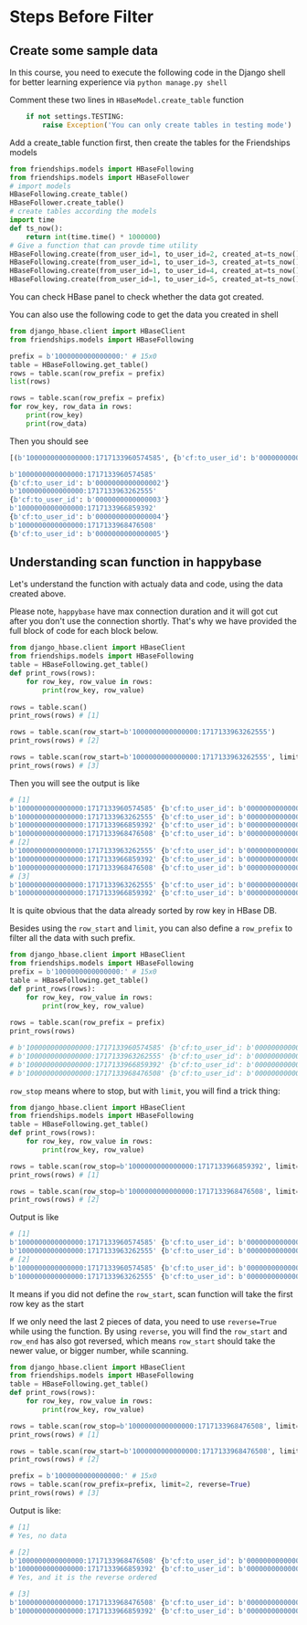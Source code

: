 # Steps Before Filter

## Create some sample data

In this course, you need to execute the following code in the Django shell for better learning experience via `python manage.py shell`

Comment these two lines in `HBaseModel.create_table` function

```python
    if not settings.TESTING:
        raise Exception('You can only create tables in testing mode')
```

Add a create_table function first, then create the tables for the Friendships models

```python
from friendships.models import HBaseFollowing
from friendships.models import HBaseFollower
# import models 
HBaseFollowing.create_table()
HBaseFollower.create_table()
# create tables according the models
import time
def ts_now():
    return int(time.time() * 1000000)
# Give a function that can provde time utility
HBaseFollowing.create(from_user_id=1, to_user_id=2, created_at=ts_now())
HBaseFollowing.create(from_user_id=1, to_user_id=3, created_at=ts_now())
HBaseFollowing.create(from_user_id=1, to_user_id=4, created_at=ts_now())
HBaseFollowing.create(from_user_id=1, to_user_id=5, created_at=ts_now())
```

You can check HBase panel to check whether the data got created. 

You can also use the following code to get the data you created in shell

```python
from django_hbase.client import HBaseClient
from friendships.models import HBaseFollowing

prefix = b'1000000000000000:' # 15x0
table = HBaseFollowing.get_table()
rows = table.scan(row_prefix = prefix)
list(rows)

rows = table.scan(row_prefix = prefix)
for row_key, row_data in rows:
    print(row_key)
    print(row_data)
```

Then you should see

```python
[(b'1000000000000000:1717133960574585', {b'cf:to_user_id': b'0000000000000002'}), (b'1000000000000000:1717133963262555', {b'cf:to_user_id': b'0000000000000003'}), (b'1000000000000000:1717133966859392', {b'cf:to_user_id': b'0000000000000004'}), (b'1000000000000000:1717133968476508', {b'cf:to_user_id': b'0000000000000005'})]

b'1000000000000000:1717133960574585'
{b'cf:to_user_id': b'0000000000000002'}
b'1000000000000000:1717133963262555'
{b'cf:to_user_id': b'0000000000000003'}
b'1000000000000000:1717133966859392'
{b'cf:to_user_id': b'0000000000000004'}
b'1000000000000000:1717133968476508'
{b'cf:to_user_id': b'0000000000000005'}
```

## Understanding scan function in happybase

Let's understand the function with actualy data and code, using the data created above.

Please note, `happybase` have max connection duration and it will got cut after you don't use the connection shortly.
That's why we have provided the full block of code for each block below.  

```python
from django_hbase.client import HBaseClient
from friendships.models import HBaseFollowing
table = HBaseFollowing.get_table()
def print_rows(rows):
    for row_key, row_value in rows:
        print(row_key, row_value)
        
rows = table.scan()
print_rows(rows) # [1]

rows = table.scan(row_start=b'1000000000000000:1717133963262555')
print_rows(rows) # [2]

rows = table.scan(row_start=b'1000000000000000:1717133963262555', limit=2)
print_rows(rows) # [3]
```

Then you will see the output is like

```python
# [1]
b'1000000000000000:1717133960574585' {b'cf:to_user_id': b'0000000000000002'}
b'1000000000000000:1717133963262555' {b'cf:to_user_id': b'0000000000000003'}
b'1000000000000000:1717133966859392' {b'cf:to_user_id': b'0000000000000004'}
b'1000000000000000:1717133968476508' {b'cf:to_user_id': b'0000000000000005'}
# [2]
b'1000000000000000:1717133963262555' {b'cf:to_user_id': b'0000000000000003'}
b'1000000000000000:1717133966859392' {b'cf:to_user_id': b'0000000000000004'}
b'1000000000000000:1717133968476508' {b'cf:to_user_id': b'0000000000000005'}
# [3]
b'1000000000000000:1717133963262555' {b'cf:to_user_id': b'0000000000000003'}
b'1000000000000000:1717133966859392' {b'cf:to_user_id': b'0000000000000004'}
```

It is quite obvious that the data already sorted by row key in HBase DB.

Besides using the `row_start` and `limit`, you can also define a `row_prefix` to filter all the data with such prefix.

```python
from django_hbase.client import HBaseClient
from friendships.models import HBaseFollowing
prefix = b'1000000000000000:' # 15x0
table = HBaseFollowing.get_table()
def print_rows(rows):
    for row_key, row_value in rows:
        print(row_key, row_value)
        
rows = table.scan(row_prefix = prefix)
print_rows(rows) 

# b'1000000000000000:1717133960574585' {b'cf:to_user_id': b'0000000000000002'}
# b'1000000000000000:1717133963262555' {b'cf:to_user_id': b'0000000000000003'}
# b'1000000000000000:1717133966859392' {b'cf:to_user_id': b'0000000000000004'}
# b'1000000000000000:1717133968476508' {b'cf:to_user_id': b'0000000000000005'}
```

`row_stop` means where to stop, but with `limit`, you will find a trick thing:

```python
from django_hbase.client import HBaseClient
from friendships.models import HBaseFollowing
table = HBaseFollowing.get_table()
def print_rows(rows):
    for row_key, row_value in rows:
        print(row_key, row_value)

rows = table.scan(row_stop=b'1000000000000000:1717133966859392', limit=2)
print_rows(rows) # [1]

rows = table.scan(row_stop=b'1000000000000000:1717133968476508', limit=2)
print_rows(rows) # [2]
```

Output is like

```python
# [1]
b'1000000000000000:1717133960574585' {b'cf:to_user_id': b'0000000000000002'}
b'1000000000000000:1717133963262555' {b'cf:to_user_id': b'0000000000000003'}
# [2]
b'1000000000000000:1717133960574585' {b'cf:to_user_id': b'0000000000000002'}
b'1000000000000000:1717133963262555' {b'cf:to_user_id': b'0000000000000003'}
```

It means if you did not define the `row_start`, scan function will take the first row key as the start

If we only need the last 2 pieces of data, you need to use `reverse=True` while using the function.
By using `reverse`, you will find the `row_start` and `row_end` has also got reversed, which means `row_start` should take the newer value, or bigger number, while scanning.

```python
from django_hbase.client import HBaseClient
from friendships.models import HBaseFollowing
table = HBaseFollowing.get_table()
def print_rows(rows):
    for row_key, row_value in rows:
        print(row_key, row_value)

rows = table.scan(row_stop=b'1000000000000000:1717133968476508', limit=2, reverse=True)
print_rows(rows) # [1]

rows = table.scan(row_start=b'1000000000000000:1717133968476508', limit=2, reverse=True)
print_rows(rows) # [2]

prefix = b'1000000000000000:' # 15x0
rows = table.scan(row_prefix=prefix, limit=2, reverse=True)
print_rows(rows) # [3]
```

Output is like:

```python
# [1]
# Yes, no data 

# [2]
b'1000000000000000:1717133968476508' {b'cf:to_user_id': b'0000000000000005'}
b'1000000000000000:1717133966859392' {b'cf:to_user_id': b'0000000000000004'}
# Yes, and it is the reverse ordered 

# [3]
b'1000000000000000:1717133968476508' {b'cf:to_user_id': b'0000000000000005'}
b'1000000000000000:1717133966859392' {b'cf:to_user_id': b'0000000000000004'}
```
